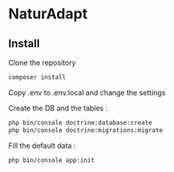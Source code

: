 # NaturAdapt

## Install

Clone the repository

```bash
composer install
```

Copy .env to .env.local and change the settings

Create the DB and the tables :
```bash
php bin/console doctrine:database:create
php bin/console doctrine:migrations:migrate
```

Fill the default data :
```bash
php bin/console app:init
```
